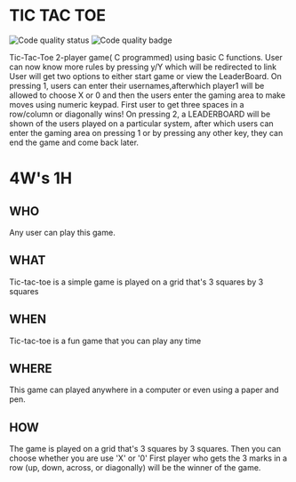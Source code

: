 # TIC TAC TOE

![Code quality status](https://api.codiga.io/project/31169/status/svg)
![Code quality badge](https://api.codiga.io/project/31169/score/svg)

Tic-Tac-Toe 2-player game( C programmed) using basic C functions.
User can now know more rules by pressing y/Y which will be redirected to link
User will get two options to either start game or view the LeaderBoard.
On pressing 1, users can enter their usernames,afterwhich player1 will be allowed to choose X or 0 and then the users enter the gaming area to make moves using numeric keypad.
First user to get three spaces in a row/column or diagonally wins!
On pressing 2, a LEADERBOARD will be shown of the users played on a particular system, after which users can enter the gaming area on pressing 1 or by pressing any other key, they can end the game and come back later.


# 4W's 1H
## WHO
Any user can play this game.

## WHAT
Tic-tac-toe is a simple game is played on a grid that's 3 squares by 3 squares

## WHEN
Tic-tac-toe is a fun game that you can play any time

## WHERE
This game can played anywhere in a computer or even using a paper and pen.

## HOW
The game is played on a grid that's 3 squares by 3 squares. Then you can choose whether you are use 'X' or '0' First player who gets the 3 marks in a row (up, down, across, or diagonally) will be the winner of the game.
